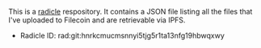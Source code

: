 This is a [radicle](https://radicle.xyz/) respository. It contains a JSON file listing all the files that I've uploaded to Filecoin and are retrievable via IPFS.

- Radicle ID: rad:git:hnrkcmucmsnnyi5tjg5r1ta13nfg19hbwqxwy
